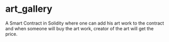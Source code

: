 # art_gallery
A Smart Contract in Solidity where one can add his art work to the contract and when someone will buy the art work, creator of the art will get the price.

